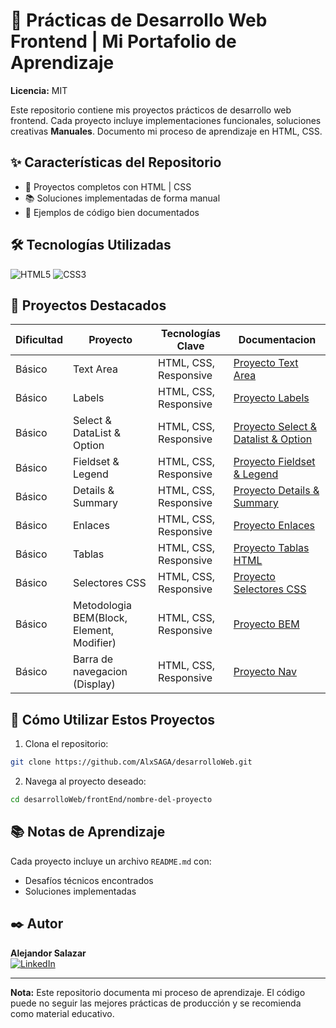 
# 🎨 Prácticas de Desarrollo Web Frontend | Mi Portafolio de Aprendizaje
**Licencia:** MIT

Este repositorio contiene mis proyectos prácticos de desarrollo web frontend. Cada proyecto incluye implementaciones funcionales, soluciones creativas  **Manuales**. Documento mi proceso de aprendizaje en HTML, CSS.

## ✨ Características del Repositorio
- 🎯 Proyectos completos con HTML | CSS
- 📚 Soluciones implementadas de forma manual
- 🧪 Ejemplos de código bien documentados
## 🛠️ Tecnologías Utilizadas
![HTML5](https://img.shields.io/badge/-HTML5-E34F26?logo=html5&logoColor=white)
![CSS3](https://img.shields.io/badge/-CSS3-1572B6?logo=css3)

## 📌 Proyectos Destacados
| Dificultad | Proyecto                                  | Tecnologías Clave     | Documentacion                                                                       |
| ---------- | ----------------------------------------- | --------------------- | ----------------------------------------------------------------------------------- |
| Básico     | Text Area                                 | HTML, CSS, Responsive | [Proyecto Text Area](frontEnd/01-text_area/README.md)                               |
| Básico     | Labels                                    | HTML, CSS, Responsive | [Proyecto Labels](frontEnd/02-labels/README.md)                                     |
| Básico     | Select & DataList & Option                | HTML, CSS, Responsive | [Proyecto Select & Datalist & Option](frontEnd/03-Select_Datalist_Option/README.md) |
| Básico     | Fieldset & Legend                         | HTML, CSS, Responsive | [Proyecto Fieldset & Legend](frontEnd/04-fieldset_legend/README.md)                 |
| Básico     | Details & Summary                         | HTML, CSS, Responsive | [Proyecto Details & Summary](frontEnd/05-Details_Summary/README.md)                 |
| Básico     | Enlaces                                   | HTML, CSS, Responsive | [Proyecto Enlaces](frontEnd/06-Enlaces/README.md)                                   |
| Básico     | Tablas                                    | HTML, CSS, Responsive | [Proyecto Tablas HTML](frontEnd/07-TablasHTML/README.md)                            |
| Básico     | Selectores CSS                            | HTML, CSS, Responsive | [Proyecto Selectores CSS](frontEnd/08-SelectoresCSS/README.md)                      |
| Básico     | Metodologia BEM(Block, Element, Modifier) | HTML, CSS, Responsive | [Proyecto BEM](frontEnd/09-BEM/README.md)                                           |
| Básico     | Barra de navegacion (Display)             | HTML, CSS, Responsive | [Proyecto Nav](frontEnd/10-barra_navegacion/README.md)                              |
## 🚀 Cómo Utilizar Estos Proyectos
1. Clona el repositorio:
```bash
git clone https://github.com/AlxSAGA/desarrolloWeb.git
```
2. Navega al proyecto deseado:
```bash
cd desarrolloWeb/frontEnd/nombre-del-proyecto
```

## 📚 Notas de Aprendizaje
Cada proyecto incluye un archivo `README.md` con:
- Desafíos técnicos encontrados
- Soluciones implementadas
## ✒️ Autor
**Alejandor Salazar**   
[![LinkedIn](https://img.shields.io/badge/-LinkedIn-0A66C2?logo=linkedin)](https://linkedin.com/in/0xalxsg)

---

**Nota:** Este repositorio documenta mi proceso de aprendizaje. El código puede no seguir las mejores prácticas de producción y se recomienda como material educativo.
 